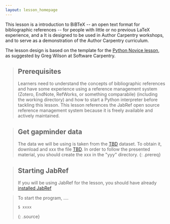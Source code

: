```yaml
---
layout: lesson_homepage
---
```

This lesson is a introduction to BiBTeX -- an open text format for bibliographic references -- for people with little or no previous LaTeX experience, and a 
It is designed to be used in Author Carpentry workshops, and to serve as a demonstration of the Author Carpentry curriculum. 

The lesson design is based on the template for the [Python Novice lesson](https://swcarpentry.github.io/python-novice-gapminder/), as suggested by Greg Wilson at Software Carpentry. 

> ## Prerequisites
>
> Learners need to understand the concepts of bibliographic references and have some experience using a reference management system (Zotero, EndNote, RefWorks, or something comparabile)
> (including the working directory) and how to start a Python
> interpreter before tackling this lesson. This lesson references the JabRef open source reference management system because it is freely available and actively maintained.

> ## Get gapminder data
> The data we will be using is taken from the [TBD](tbd) dataset.
> To obtain it, download and xxx the file [TBD](TBD).
> In order to follow the presented material, you should create the xxx in the "yyy" directory.
{: .prereq}

> ## Starting JabRef
>
> If you will be using JabRef for the lesson,
> you should have already
> [installed JabRef](http://)

>
> To start the program, ....
>
> ~~~ 
> $ xxxx
> ~~~
>{: .source}
>


